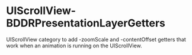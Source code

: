 UIScrollView-BDDRPresentationLayerGetters
=========================================

UIScrollView category to add -zoomScale and -contentOffset getters that work when an animation is running on the UIScrollView.
